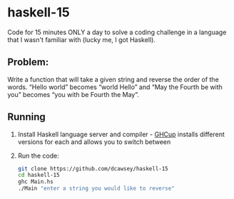 # haskell-15
Code for 15 minutes ONLY a day to solve a coding challenge in a language that I wasn't familiar with (lucky me, I got Haskell).

## Problem:
Write a function that will take a given string and reverse the order of the words. “Hello world” becomes “world Hello” and “May the Fourth be with you” becomes “you with be Fourth the May”.

## Running
1. Install Haskell language server and compiler - [GHCup](https://www.haskell.org/ghcup/) installs different versions for each and allows you to switch between
2. Run the code:

    ```bash
    git clone https://github.com/dcawsey/haskell-15
    cd haskell-15
    ghc Main.hs
    ./Main "enter a string you would like to reverse"
    ```